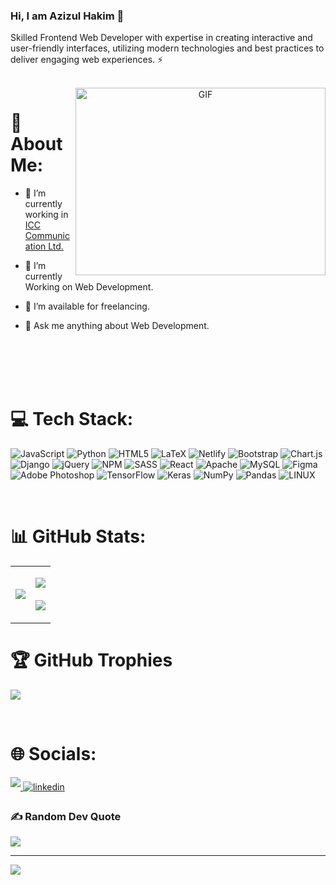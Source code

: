 ### Hi, I am Azizul Hakim 👋

<!--
**azizulhakim13/azizulhakim13** is a ✨ _special_ ✨ repository because its `README.md` (this file) appears on your GitHub profile.

Here are some ideas to get you started:

- 🔭 I’m currently working on ...
- 🌱 I’m currently learning ...
- 👯 I’m looking to collaborate on ...
- 🤔 I’m looking for help with ...
- 💬 Ask me about ...
- 📫 How to reach me: ...
- 😄 Pronouns: ...
- ⚡ Fun fact: ...
-->
Skilled Frontend Web Developer with expertise in creating interactive and user-friendly interfaces, utilizing modern technologies and best practices to deliver engaging web experiences. ⚡

<br />
<a target="_blank" align="center">
  <img align="right" top="500" height="300" width="400" alt="GIF"  src="https://github.com/azizulhakim13/azizulhakim13/assets/52504999/0b8eabcf-e5d6-4ad6-9bb7-fc7a1916420f)https://github.com/azizulhakim13/azizulhakim13/assets/52504999/0b8eabcf-e5d6-4ad6-9bb7-fc7a1916420f">
</a>

# 💫 About Me:
- 🔭 I’m currently working in <a href="https://www.linkedin.com/company/icc-communication-ltd/mycompany/" target="blank">ICC Communication Ltd.</a>

- 🌱 I’m currently Working on Web Development.

- 🤝 I’m available for freelancing.

- 💬 Ask me anything about Web Development.

<br />
<br />
<br />
<br />

# 💻 Tech Stack:
![JavaScript](https://img.shields.io/badge/javascript-%23323330.svg?style=for-the-badge&logo=javascript&logoColor=%23F7DF1E) ![Python](https://img.shields.io/badge/python-3670A0?style=for-the-badge&logo=python&logoColor=ffdd54) ![HTML5](https://img.shields.io/badge/html5-%23E34F26.svg?style=for-the-badge&logo=html5&logoColor=white) ![LaTeX](https://img.shields.io/badge/latex-%23008080.svg?style=for-the-badge&logo=latex&logoColor=white) ![Netlify](https://img.shields.io/badge/netlify-%23000000.svg?style=for-the-badge&logo=netlify&logoColor=#00C7B7) ![Bootstrap](https://img.shields.io/badge/bootstrap-%23563D7C.svg?style=for-the-badge&logo=bootstrap&logoColor=white) ![Chart.js](https://img.shields.io/badge/chart.js-F5788D.svg?style=for-the-badge&logo=chart.js&logoColor=white) ![Django](https://img.shields.io/badge/django-%23092E20.svg?style=for-the-badge&logo=django&logoColor=white) ![jQuery](https://img.shields.io/badge/jquery-%230769AD.svg?style=for-the-badge&logo=jquery&logoColor=white) ![NPM](https://img.shields.io/badge/NPM-%23000000.svg?style=for-the-badge&logo=npm&logoColor=white) ![SASS](https://img.shields.io/badge/SASS-hotpink.svg?style=for-the-badge&logo=SASS&logoColor=white) ![React](https://img.shields.io/badge/react-%2320232a.svg?style=for-the-badge&logo=react&logoColor=%2361DAFB) ![Apache](https://img.shields.io/badge/apache-%23D42029.svg?style=for-the-badge&logo=apache&logoColor=white) ![MySQL](https://img.shields.io/badge/mysql-%2300f.svg?style=for-the-badge&logo=mysql&logoColor=white) 	![Figma](https://img.shields.io/badge/figma-%23F24E1E.svg?style=for-the-badge&logo=figma&logoColor=white) ![Adobe Photoshop](https://img.shields.io/badge/adobephotoshop-%2331A8FF.svg?style=for-the-badge&logo=adobephotoshop&logoColor=white) ![TensorFlow](https://img.shields.io/badge/TensorFlow-%23FF6F00.svg?style=for-the-badge&logo=TensorFlow&logoColor=white) ![Keras](https://img.shields.io/badge/Keras-%23D00000.svg?style=for-the-badge&logo=Keras&logoColor=white) ![NumPy](https://img.shields.io/badge/numpy-%23013243.svg?style=for-the-badge&logo=numpy&logoColor=white) ![Pandas](https://img.shields.io/badge/pandas-%23150458.svg?style=for-the-badge&logo=pandas&logoColor=white) ![LINUX](https://img.shields.io/badge/Linux-FCC624?style=for-the-badge&logo=linux&logoColor=black)

<br />

# 📊 GitHub Stats:
<p align="center">
<table align="center">
<tr border="none">
<td width="50%" align="center">
   <img  align="center"  src="https://github-readme-stats.anuraghazra1.vercel.app/api/top-langs/?username=azizulhakim13&theme=dark&hide_border=false&no-bg=true&no-frame=true&langs_count=10"/>

</td>

<td width="50%" align="center">

  ![](https://github-readme-stats.vercel.app/api?username=azizulhakim13&theme=dark&hide_border=false&include_all_commits=false&count_private=false)
  <br></br>
  ![](https://github-readme-streak-stats.herokuapp.com/?user=azizulhakim13&theme=dark&hide_border=false)
  
  </td>
</tr>
</table>
</p>


# 🏆 GitHub Trophies
![](https://github-profile-trophy.vercel.app/?username=azizulhakim13&theme=radical&no-frame=false&no-bg=true&margin-w=4)

<br />

# 🌐 Socials:
<a href="mailto:mah.azizulhakim.sust@gmail.com" target="_blank">
<img src="https://img.shields.io/badge/gmail-%23EA4335.svg?style=for-the-badge&logo=gmail&logoColor=white" t=mail style="margin-bottom: 5px;" />
</a>
<a href="https://www.linkedin.com/in/azizul-hakim-b88a0616b/" target="_blank">
<img src="https://img.shields.io/badge/linkedin -%2300acee.svg?color=405DE6&style=for-the-badge&logo=linkedin&logoColor=white" alt=linkedin style="margin-bottom: 5px;"/>
</a>

### ✍️ Random Dev Quote
![](https://quotes-github-readme.vercel.app/api?type=horizontal&theme=radical)

---
[![](https://visitcount.itsvg.in/api?id=azizulhakim13&icon=0&color=0)](https://visitcount.itsvg.in)

<!-- Proudly created with GPRM ( https://gprm.itsvg.in ) -->
